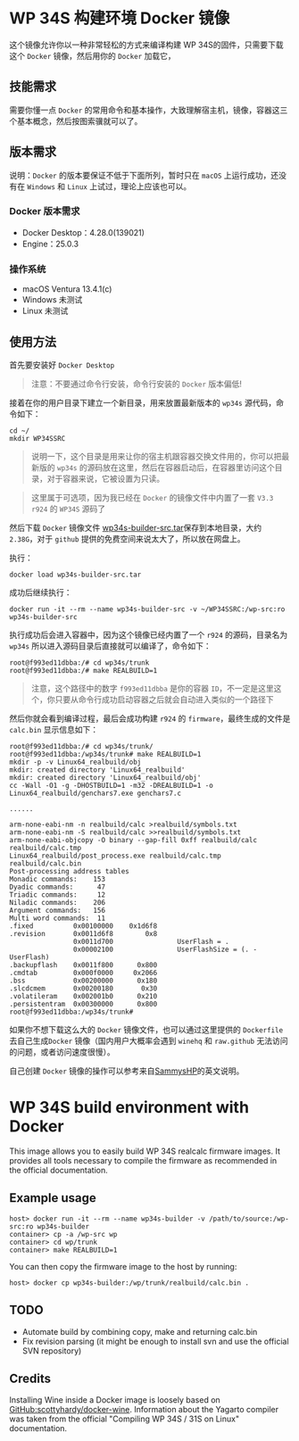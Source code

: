 # WP 34S 构建环境 Docker 镜像

这个镜像允许你以一种非常轻松的方式来编译构建 WP 34S的固件，只需要下载这个 `Docker` 镜像，然后用你的 `Docker` 加载它，

## 技能需求

需要你懂一点 `Docker` 的常用命令和基本操作，大致理解宿主机，镜像，容器这三个基本概念，然后按图索骥就可以了。

## 版本需求

说明：`Docker` 的版本要保证不低于下面所列，暂时只在 `macOS` 上运行成功，还没有在 `Windows` 和 `Linux` 上试过，理论上应该也可以。

###  Docker 版本需求

-  Docker Desktop：4.28.0(139021)
-  Engine：25.0.3

### 操作系统

-  macOS Ventura 13.4.1(c)
-  Windows 未测试
-  Linux 未测试

## 使用方法

首先要安装好 `Docker Desktop`

>注意：不要通过命令行安装，命令行安装的 `Docker` 版本偏低!

接着在你的用户目录下建立一个新目录，用来放置最新版本的 `wp34s` 源代码，命令如下：

```
cd ~/
mkdir WP34SSRC
```

>说明一下，这个目录是用来让你的宿主机跟容器交换文件用的，你可以把最新版的 `wp34s` 的源码放在这里，然后在容器启动后，在容器里访问这个目录，对于容器来说，它被设置为只读。

>这里属于可选项，因为我已经在 `Docker` 的镜像文件中内置了一套 `V3.3 r924` 的 `WP34S` 源码了

然后下载 `Docker` 镜像文件 [wp34s-builder-src.tar](https://www.123pan.com/s/HQ3cVv-o1rch.html)保存到本地目录，大约 `2.38G`，对于 `github` 提供的免费空间来说太大了，所以放在网盘上。

执行：

```
docker load wp34s-builder-src.tar
```

成功后继续执行：

```
docker run -it --rm --name wp34s-builder-src -v ~/WP34SSRC:/wp-src:ro wp34s-builder-src
```

执行成功后会进入容器中，因为这个镜像已经内置了一个 `r924` 的源码，目录名为 `wp34s` 所以进入源码目录后直接就可以编译了，命令如下：

```
root@f993ed11dbba:/# cd wp34s/trunk
root@f993ed11dbba:/# make REALBUILD=1
```
>注意，这个路径中的数字 `f993ed11dbba` 是你的容器 `ID`，不一定是这里这个，你只要从命令行成功启动容器之后就会自动进入类似的一个路径下

然后你就会看到编译过程，最后会成功构建 `r924` 的 `firmware`，最终生成的文件是 `calc.bin`  显示信息如下：

```
root@f993ed11dbba:/# cd wp34s/trunk/
root@f993ed11dbba:/wp34s/trunk# make REALBUILD=1
mkdir -p -v Linux64_realbuild/obj
mkdir: created directory 'Linux64_realbuild'
mkdir: created directory 'Linux64_realbuild/obj'
cc -Wall -O1 -g -DHOSTBUILD=1 -m32 -DREALBUILD=1 -o Linux64_realbuild/genchars7.exe genchars7.c

......

arm-none-eabi-nm -n realbuild/calc >realbuild/symbols.txt
arm-none-eabi-nm -S realbuild/calc >>realbuild/symbols.txt
arm-none-eabi-objcopy -O binary --gap-fill 0xff realbuild/calc realbuild/calc.tmp 
Linux64_realbuild/post_process.exe realbuild/calc.tmp realbuild/calc.bin
Post-processing address tables
Monadic commands:    153
Dyadic commands:      47
Triadic commands:     12
Niladic commands:    206
Argument commands:   156
Multi word commands:  11
.fixed          0x00100000    0x1d6f8
.revision       0x0011d6f8        0x8
                0x0011d700                UserFlash = .
                0x00002100                UserFlashSize = (. - UserFlash)
.backupflash    0x0011f800      0x800
.cmdtab         0x000f0000     0x2066
.bss            0x00200000      0x180
.slcdcmem       0x00200180       0x30
.volatileram    0x002001b0      0x210
.persistentram  0x00300000      0x800
root@f993ed11dbba:/wp34s/trunk# 
```

如果你不想下载这么大的 `Docker` 镜像文件，也可以通过这里提供的 `Dockerfile` 去自己生成`Docker` 镜像（国内用户大概率会遇到 `winehq` 和 `raw.github` 无法访问的问题，或者访问速度很慢）。

自己创建 `Docker` 镜像的操作可以参考来自[SammysHP](https://github.com/SammysHP/wp34s-builder)的英文说明。

# WP 34S build environment with Docker

This image allows you to easily build WP 34S realcalc firmware images. It provides all tools necessary to compile the firmware as recommended in the official documentation.


## Example usage

```
host> docker run -it --rm --name wp34s-builder -v /path/to/source:/wp-src:ro wp34s-builder
container> cp -a /wp-src wp
container> cd wp/trunk
container> make REALBUILD=1
```

You can then copy the firmware image to the host by running:

```
host> docker cp wp34s-builder:/wp/trunk/realbuild/calc.bin .
```


## TODO

- Automate build by combining copy, make and returning calc.bin
- Fix revision parsing (it might be enough to install svn and use the official SVN repository)


## Credits

Installing Wine inside a Docker image is loosely based on [GitHub:scottyhardy/docker-wine](https://github.com/scottyhardy/docker-wine). Information about the Yagarto compiler was taken from the official "Compiling WP 34S / 31S on Linux" documentation.
